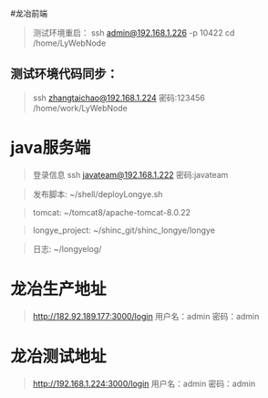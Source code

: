 #龙冶前端
>测试环境重启：
ssh admin@192.168.1.226 -p 10422
cd /home/LyWebNode

## 测试环境代码同步：
>ssh zhangtaichao@192.168.1.224
>密码:123456
>/home/work/LyWebNode

# java服务端
>登录信息
>ssh javateam@192.168.1.222
>密码:javateam

>发布脚本:
>~/shell/deployLongye.sh

>tomcat:
>~/tomcat8/apache-tomcat-8.0.22

>longye_project:
>~/shinc_git/shinc_longye/longye

>日志:
>~/longyelog/

# 龙冶生产地址
>http://182.92.189.177:3000/login
>用户名：admin  密码：admin

# 龙冶测试地址
>http://192.168.1.224:3000/login
>用户名：admin  密码：admin

